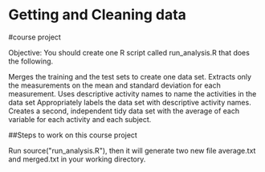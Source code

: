 # Getting and Cleaning data
#course project

Objective:
You should create one R script called run_analysis.R that does the following.

Merges the training and the test sets to create one data set.
Extracts only the measurements on the mean and standard deviation for each measurement.
Uses descriptive activity names to name the activities in the data set
Appropriately labels the data set with descriptive activity names.
Creates a second, independent tidy data set with the average of each variable for each activity and each subject.

##Steps to work on this course project

Run source("run_analysis.R"), then it will generate two new file average.txt and merged.txt in your working directory.
